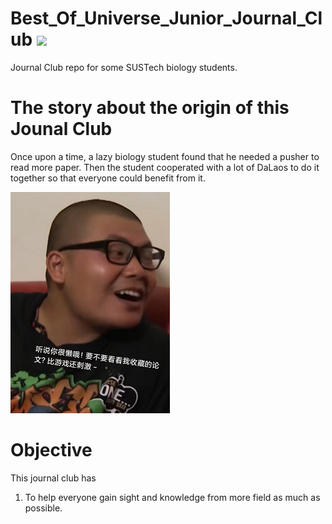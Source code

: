 # Best_Of_Universe_Junior_Journal_Club <img src="https://img.shields.io/badge/SUSTECH-Biology-brightgreen">
Journal Club repo for some SUSTech biology students.
# The story about the origin of this Jounal Club
Once upon a time, a lazy biology student found that he needed a pusher to read more paper. Then the student cooperated with a lot of DaLaos to do it together so that everyone could benefit from it.

<img src="https://github.com/marsdream6/picture/blob/main/b83180128163e31fcf1289d1b0bf3a9.png?raw=true">

# Objective
This journal club has
1. To help everyone gain sight and knowledge from more field as much as possible.

